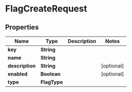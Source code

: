 

# FlagCreateRequest


## Properties

| Name | Type | Description | Notes |
|------------ | ------------- | ------------- | -------------|
|**key** | **String** |  |  |
|**name** | **String** |  |  |
|**description** | **String** |  |  [optional] |
|**enabled** | **Boolean** |  |  [optional] |
|**type** | **FlagType** |  |  |



